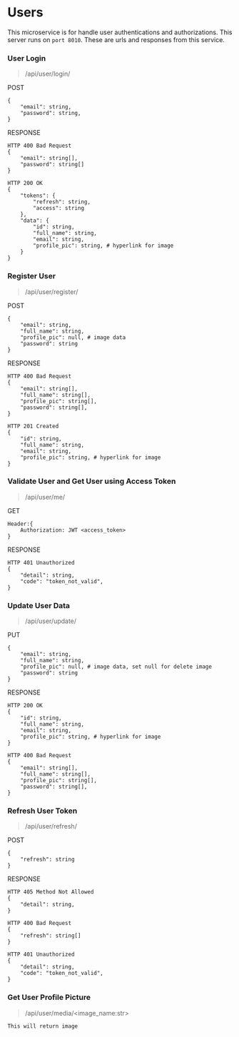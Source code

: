 # Users

This microservice is for handle user authentications and authorizations. This server runs on `port 8010`. These are urls and responses from this service.

### User Login

> /api/user/login/

POST

```
{
    "email": string,
    "password": string,
}
```

RESPONSE

```
HTTP 400 Bad Request
{
    "email": string[],
    "password": string[]
}

HTTP 200 OK
{
    "tokens": {
        "refresh": string,
        "access": string
    },
    "data": {
        "id": string,
        "full_name": string,
        "email": string,
        "profile_pic": string, # hyperlink for image
    }
}
```

### Register User

> /api/user/register/

POST

```
{
    "email": string,
    "full_name": string,
    "profile_pic": null, # image data
    "password": string
}
```

RESPONSE

```
HTTP 400 Bad Request
{
    "email": string[],
    "full_name": string[],
    "profile_pic": string[],
    "password": string[],
}

HTTP 201 Created
{
    "id": string,
    "full_name": string,
    "email": string,
    "profile_pic": string, # hyperlink for image
}
```

### Validate User and Get User using Access Token

> /api/user/me/

GET

```
Header:{
    Authorization: JWT <access_token>
}
```

RESPONSE

```
HTTP 401 Unauthorized
{
    "detail": string,
    "code": "token_not_valid",
}
```

### Update User Data

> /api/user/update/

PUT

```
{
    "email": string,
    "full_name": string,
    "profile_pic": null, # image data, set null for delete image
    "password": string
}
```

RESPONSE

```
HTTP 200 OK
{
    "id": string,
    "full_name": string,
    "email": string,
    "profile_pic": string, # hyperlink for image
}

HTTP 400 Bad Request
{
    "email": string[],
    "full_name": string[],
    "profile_pic": string[],
    "password": string[],
}
```

### Refresh User Token

> /api/user/refresh/

POST

```
{
    "refresh": string
}
```

RESPONSE

```
HTTP 405 Method Not Allowed
{
    "detail": string,
}

HTTP 400 Bad Request
{
    "refresh": string[]
}

HTTP 401 Unauthorized
{
    "detail": string,
    "code": "token_not_valid",
}
```

### Get User Profile Picture

> /api/user/media/<image_name:str>

```
This will return image
```
